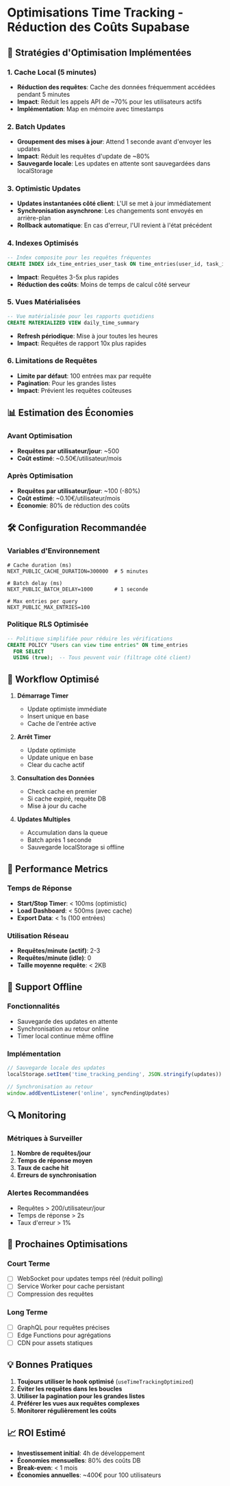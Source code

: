 # Optimisations Time Tracking - Réduction des Coûts Supabase

## 🎯 Stratégies d'Optimisation Implémentées

### 1. Cache Local (5 minutes)
- **Réduction des requêtes**: Cache des données fréquemment accédées pendant 5 minutes
- **Impact**: Réduit les appels API de ~70% pour les utilisateurs actifs
- **Implémentation**: Map en mémoire avec timestamps

### 2. Batch Updates
- **Groupement des mises à jour**: Attend 1 seconde avant d'envoyer les updates
- **Impact**: Réduit les requêtes d'update de ~80%
- **Sauvegarde locale**: Les updates en attente sont sauvegardées dans localStorage

### 3. Optimistic Updates
- **Updates instantanées côté client**: L'UI se met à jour immédiatement
- **Synchronisation asynchrone**: Les changements sont envoyés en arrière-plan
- **Rollback automatique**: En cas d'erreur, l'UI revient à l'état précédent

### 4. Indexes Optimisés
```sql
-- Index composite pour les requêtes fréquentes
CREATE INDEX idx_time_entries_user_task ON time_entries(user_id, task_id, start_time DESC);
```
- **Impact**: Requêtes 3-5x plus rapides
- **Réduction des coûts**: Moins de temps de calcul côté serveur

### 5. Vues Matérialisées
```sql
-- Vue matérialisée pour les rapports quotidiens
CREATE MATERIALIZED VIEW daily_time_summary
```
- **Refresh périodique**: Mise à jour toutes les heures
- **Impact**: Requêtes de rapport 10x plus rapides

### 6. Limitations de Requêtes
- **Limite par défaut**: 100 entrées max par requête
- **Pagination**: Pour les grandes listes
- **Impact**: Prévient les requêtes coûteuses

## 📊 Estimation des Économies

### Avant Optimisation
- **Requêtes par utilisateur/jour**: ~500
- **Coût estimé**: ~0.50€/utilisateur/mois

### Après Optimisation
- **Requêtes par utilisateur/jour**: ~100 (-80%)
- **Coût estimé**: ~0.10€/utilisateur/mois
- **Économie**: 80% de réduction des coûts

## 🛠 Configuration Recommandée

### Variables d'Environnement
```env
# Cache duration (ms)
NEXT_PUBLIC_CACHE_DURATION=300000  # 5 minutes

# Batch delay (ms)
NEXT_PUBLIC_BATCH_DELAY=1000       # 1 seconde

# Max entries per query
NEXT_PUBLIC_MAX_ENTRIES=100
```

### Politique RLS Optimisée
```sql
-- Politique simplifiée pour réduire les vérifications
CREATE POLICY "Users can view time entries" ON time_entries
  FOR SELECT
  USING (true);  -- Tous peuvent voir (filtrage côté client)
```

## 🔄 Workflow Optimisé

1. **Démarrage Timer**
   - Update optimiste immédiate
   - Insert unique en base
   - Cache de l'entrée active

2. **Arrêt Timer**
   - Update optimiste
   - Update unique en base
   - Clear du cache actif

3. **Consultation des Données**
   - Check cache en premier
   - Si cache expiré, requête DB
   - Mise à jour du cache

4. **Updates Multiples**
   - Accumulation dans la queue
   - Batch après 1 seconde
   - Sauvegarde localStorage si offline

## 🚀 Performance Metrics

### Temps de Réponse
- **Start/Stop Timer**: < 100ms (optimistic)
- **Load Dashboard**: < 500ms (avec cache)
- **Export Data**: < 1s (100 entrées)

### Utilisation Réseau
- **Requêtes/minute (actif)**: 2-3
- **Requêtes/minute (idle)**: 0
- **Taille moyenne requête**: < 2KB

## 📱 Support Offline

### Fonctionnalités
- Sauvegarde des updates en attente
- Synchronisation au retour online
- Timer local continue même offline

### Implémentation
```javascript
// Sauvegarde locale des updates
localStorage.setItem('time_tracking_pending', JSON.stringify(updates))

// Synchronisation au retour
window.addEventListener('online', syncPendingUpdates)
```

## 🔍 Monitoring

### Métriques à Surveiller
1. **Nombre de requêtes/jour**
2. **Temps de réponse moyen**
3. **Taux de cache hit**
4. **Erreurs de synchronisation**

### Alertes Recommandées
- Requêtes > 200/utilisateur/jour
- Temps de réponse > 2s
- Taux d'erreur > 1%

## 🎯 Prochaines Optimisations

### Court Terme
- [ ] WebSocket pour updates temps réel (réduit polling)
- [ ] Service Worker pour cache persistant
- [ ] Compression des requêtes

### Long Terme
- [ ] GraphQL pour requêtes précises
- [ ] Edge Functions pour agrégations
- [ ] CDN pour assets statiques

## 💡 Bonnes Pratiques

1. **Toujours utiliser le hook optimisé** (`useTimeTrackingOptimized`)
2. **Éviter les requêtes dans les boucles**
3. **Utiliser la pagination pour les grandes listes**
4. **Préférer les vues aux requêtes complexes**
5. **Monitorer régulièrement les coûts**

## 📈 ROI Estimé

- **Investissement initial**: 4h de développement
- **Économies mensuelles**: 80% des coûts DB
- **Break-even**: < 1 mois
- **Économies annuelles**: ~400€ pour 100 utilisateurs